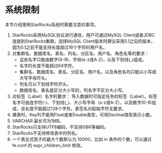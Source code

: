 # 系统限制

本节介绍使用StarRocks系统时需要注意的事项。

1. StarRocks采用MySQL协议进行通信，用户可通过MySQL Client或者JDBC连接到StarRocks集群。选择MySQL Client版本时建议采用5.1之后的版本，因为5.1之前不能支持长度超过16个字符的用户名。
2. 对集群名、数据库名、表名、列名、分区名、用户名、角色名等的要求：
    * 这些名字只能由数字(0-9)、字母(a-z或A-Z)，以及下划线(\_)组成。
    * 名字的长度不能超过64字符。
    * 集群名、数据库名、表名、分区名、用户名，以及角色名均只能以小写或大写字母开头。
    * 列名可以下划线字符开头。
    * 数据库名、表名是区分大小写的，列名字不区分大小写。
3. 对标签（Label）名字的要求：
    导入数据时可指定任务的标签（Label）。标签名字可由连字符(-)、下划线(\_)、大小写字母（a-z或A-Z），以及数字(0-9)组成，且长度不能超过128个字符。表签名对起始字符无要求。
4. 建表时，Key列不能用Float或者Double类型，可用Decimal类型表示小数。
5. VARCHAR 最长可为1MB。
6. StarRocks只支持UTF8编码，不支持GBK等编码。
7. StarRocks不支持修改表中的列名。
8. 一个表达式孩子的最大个数默认为 10000，比如 in 条件的个数，可以通过 fe.conf 的 expr\_children\_limit 修改。
